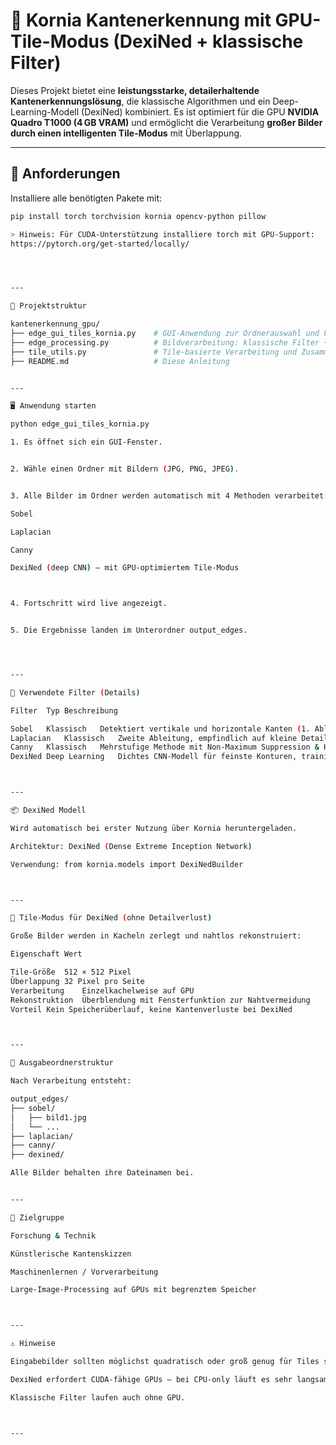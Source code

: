# 🧠 Kornia Kantenerkennung mit GPU-Tile-Modus (DexiNed + klassische Filter)

Dieses Projekt bietet eine **leistungsstarke, detailerhaltende Kantenerkennungslösung**, die klassische Algorithmen und ein Deep-Learning-Modell (DexiNed) kombiniert. Es ist optimiert für die GPU **NVIDIA Quadro T1000 (4 GB VRAM)** und ermöglicht die Verarbeitung **großer Bilder durch einen intelligenten Tile-Modus** mit Überlappung.

---

## 🔧 Anforderungen

Installiere alle benötigten Pakete mit:

```bash
pip install torch torchvision kornia opencv-python pillow

> Hinweis: Für CUDA-Unterstützung installiere torch mit GPU-Support:
https://pytorch.org/get-started/locally/




---

📂 Projektstruktur

kantenerkennung_gpu/
├── edge_gui_tiles_kornia.py    # GUI-Anwendung zur Ordnerauswahl und Fortschrittsanzeige
├── edge_processing.py          # Bildverarbeitung: klassische Filter + DexiNed
├── tile_utils.py               # Tile-basierte Verarbeitung und Zusammenbau für DexiNed
├── README.md                   # Diese Anleitung


---

🖥️ Anwendung starten

python edge_gui_tiles_kornia.py

1. Es öffnet sich ein GUI-Fenster.


2. Wähle einen Ordner mit Bildern (JPG, PNG, JPEG).


3. Alle Bilder im Ordner werden automatisch mit 4 Methoden verarbeitet:

Sobel

Laplacian

Canny

DexiNed (deep CNN) – mit GPU-optimiertem Tile-Modus



4. Fortschritt wird live angezeigt.


5. Die Ergebnisse landen im Unterordner output_edges.




---

🧪 Verwendete Filter (Details)

Filter	Typ	Beschreibung

Sobel	Klassisch	Detektiert vertikale und horizontale Kanten (1. Ableitung)
Laplacian	Klassisch	Zweite Ableitung, empfindlich auf kleine Details
Canny	Klassisch	Mehrstufige Methode mit Non-Maximum Suppression & Hysterese
DexiNed	Deep Learning	Dichtes CNN-Modell für feinste Konturen, trainiert auf mehreren Datensätzen



---

📦 DexiNed Modell

Wird automatisch bei erster Nutzung über Kornia heruntergeladen.

Architektur: DexiNed (Dense Extreme Inception Network)

Verwendung: from kornia.models import DexiNedBuilder



---

🧩 Tile-Modus für DexiNed (ohne Detailverlust)

Große Bilder werden in Kacheln zerlegt und nahtlos rekonstruiert:

Eigenschaft	Wert

Tile-Größe	512 × 512 Pixel
Überlappung	32 Pixel pro Seite
Verarbeitung	Einzelkachelweise auf GPU
Rekonstruktion	Überblendung mit Fensterfunktion zur Nahtvermeidung
Vorteil	Kein Speicherüberlauf, keine Kantenverluste bei DexiNed



---

📁 Ausgabeordnerstruktur

Nach Verarbeitung entsteht:

output_edges/
├── sobel/
│   ├── bild1.jpg
│   └── ...
├── laplacian/
├── canny/
├── dexined/

Alle Bilder behalten ihre Dateinamen bei.


---

🎯 Zielgruppe

Forschung & Technik

Künstlerische Kantenskizzen

Maschinenlernen / Vorverarbeitung

Large-Image-Processing auf GPUs mit begrenztem Speicher



---

⚠️ Hinweise

Eingabebilder sollten möglichst quadratisch oder groß genug für Tiles sein.

DexiNed erfordert CUDA-fähige GPUs – bei CPU-only läuft es sehr langsam.

Klassische Filter laufen auch ohne GPU.



---
